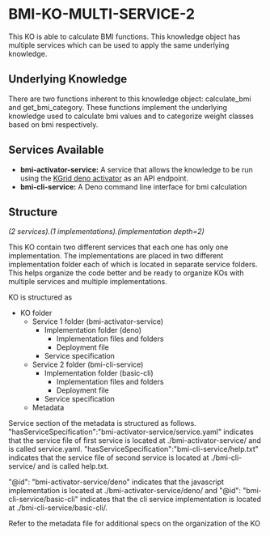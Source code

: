 # BMI-KO-MULTI-SERVICE-2

This KO is able to calculate BMI functions. This knowledge object has multiple services which can be used to apply the same underlying knowledge.

## Underlying Knowledge
There are two functions inherent to this knowledge object: calculate_bmi and get_bmi_category. These functions implement the underlying knowledge used to calculate bmi values and to categorize weight classes based on bmi respectively.

## Services Available
- **bmi-activator-service:** A service that allows the knowledge to be run using the [KGrid deno activator](https://github.com/kgrid/javascript-activator) as an API endpoint.
- **bmi-cli-service:** A Deno command line interface for bmi calculation


## Structure
*(2 services).(1 implementations).(implementation depth=2)*

This KO contain two different services that each one has only one implementation. The implementations are placed in two different implementation folder each of which is located in separate service folders. This helps organize the code better and be ready to organize KOs with multiple services and multiple implementations.

KO is structured as

- KO folder
  - Service 1 folder (bmi-activator-service)
      - Implementation folder (deno)
        - Implementation files and folders            
        - Deployment file     
      - Service specification
  - Service 2 folder (bmi-cli-service)
      - Implementation folder (basic-cli)
        - Implementation files and folders            
        - Deployment file
      - Service specification
  - Metadata

Service section of the metadata is structured as follows. "hasServiceSpecification":"bmi-activator-service/service.yaml" indicates that the service file of first service is located at ./bmi-activator-service/ and is called service.yaml. "hasServiceSpecification":"bmi-cli-service/help.txt" indicates that the service file of second service is located at ./bmi-cli-service/ and is called help.txt.

"@id": "bmi-activator-service/deno" indicates that the javascript implementation is located at ./bmi-activator-service/deno/ and "@id": "bmi-cli-service/basic-cli" indicates that the cli service implementation is located at ./bmi-cli-service/basic-cli/.

Refer to the metadata file for additional specs on the organization of the KO 